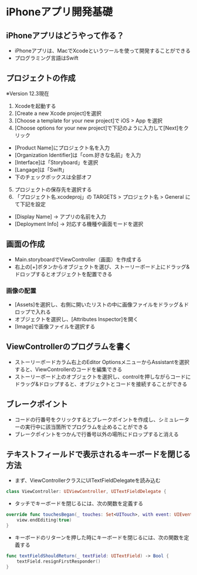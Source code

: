 # iPhoneアプリ開発基礎

## iPhoneアプリはどうやって作る？
- iPhoneアプリは、MacでXcodeというツールを使って開発することができる
- プログラミング言語はSwift

## プロジェクトの作成
※Version 12.3現在

1. Xcodeを起動する
2. [Create a new Xcode project]を選択
3. [Choose a template for your new project]で iOS > App を選択
4. [Choose options for your new project]で下記のように入力して[Next]をクリック
  - [Product Name]にプロジェクト名を入力
  - [Organization Identifier]は「com.好きな名前」を入力
  - [Interface]は「Storyboard」を選択
  - [Langage]は「Swift」
  - 下のチェックボックスは全部オフ
5. プロジェクトの保存先を選択する
6. 「プロジェクト名.xcodeproj」の TARGETS > プロジェクト名 > General にて下記を設定
  - [Display Name] -> アプリの名前を入力
  - [Deployment Info] -> 対応する機種や画面モードを選択

## 画面の作成
- Main.storyboardでViewController（画面）を作成する
- 右上の[+]ボタンからオブジェクトを選び、ストーリーボード上にドラッグ&ドロップするとオブジェクトを配置できる

### 画像の配置
- [Assets]を選択し、右側に開いたリストの中に画像ファイルをドラッグ＆ドロップで入れる
- オブジェクトを選択し、[Attributes Inspector]を開く
- [Image]で画像ファイルを選択する

## ViewControllerのプログラムを書く
- ストーリーボードカラム右上のEditor OptionsメニューからAssistantを選択すると、ViewControllerのコードを編集できる
- ストーリーボード上のオブジェクトを選択し、controlを押しながらコードにドラッグ&ドロップすると、オブジェクトとコードを接続することができる

## ブレークポイント
- コードの行番号をクリックするとブレークポイントを作成し、シミュレーターの実行中に該当箇所でプログラムを止めることができる
- ブレークポイントをつかんで行番号以外の場所にドロップすると消える

## テキストフィールドで表示されるキーボードを閉じる方法
- まず、ViewControllerクラスにUITextFieldDelegateを読み込む
```Swift
class ViewController: UIViewController, UITextFieldDelegate {
```
- タッチでキーボードを閉じるには、次の関数を定義する
```Swift
override func touchesBegan(_ touches: Set<UITouch>, with event: UIEvent?) {
    view.endEditing(true)
}
```
- キーボードのリターンを押した時にキーボードを閉じるには、次の関数を定義する
```Swift
func textFieldShouldReturn(_ textField: UITextField) -> Bool {
    textField.resignFirstResponder()
}